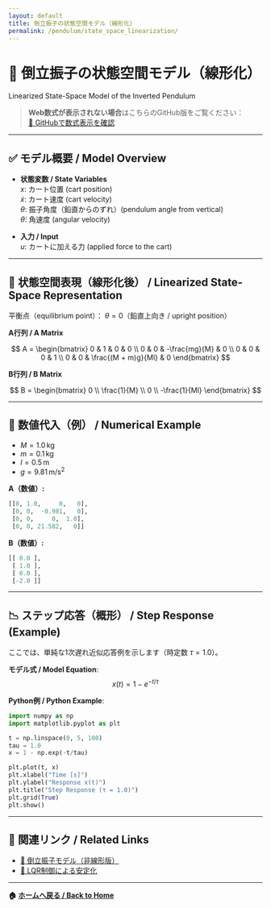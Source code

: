 ```yaml
---
layout: default
title: 倒立振子の状態空間モデル（線形化）
permalink: /pendulum/state_space_linearization/
---
```


# 📘 倒立振子の状態空間モデル（線形化）  
Linearized State-Space Model of the Inverted Pendulum

> **Web数式が表示されない場合**はこちらのGitHub版をご覧ください：  
> [📄 GitHubで数式表示を確認](https://github.com/Samizo-AITL/EduController/blob/main/pendulum/state_space_linearization.md)

---

## ✅ モデル概要 / Model Overview

- **状態変数 / State Variables**  
  $x$: カート位置 (cart position)  
  $\dot{x}$: カート速度 (cart velocity)  
  $\theta$: 振子角度（鉛直からのずれ）(pendulum angle from vertical)  
  $\dot{\theta}$: 角速度 (angular velocity)

- **入力 / Input**  
  $u$: カートに加える力 (applied force to the cart)

---

## 📐 状態空間表現（線形化後） / Linearized State-Space Representation

平衡点（equilibrium point）： $\theta = 0$（鉛直上向き / upright position）

**A行列 / A Matrix**

$$
A =
\begin{bmatrix}
0 & 1 & 0 & 0 \\
0 & 0 & -\frac{mg}{M} & 0 \\
0 & 0 & 0 & 1 \\
0 & 0 & \frac{(M + m)g}{Ml} & 0
\end{bmatrix}
$$

**B行列 / B Matrix**

$$
B =
\begin{bmatrix}
0 \\
\frac{1}{M} \\
0 \\
-\frac{1}{Ml}
\end{bmatrix}
$$

---

## 🧮 数値代入（例） / Numerical Example

- $M = 1.0 \, \mathrm{kg}$  
- $m = 0.1 \, \mathrm{kg}$  
- $l = 0.5 \, \mathrm{m}$  
- $g = 9.81 \, \mathrm{m/s^2}$  

**A（数値）:**

```python
[[0, 1.0,     0,   0],
 [0, 0,  -0.981,   0],
 [0, 0,     0,  1.0],
 [0, 0, 21.582,   0]]
```

**B（数値）:**

```python
[[ 0.0 ],
 [ 1.0 ],
 [ 0.0 ],
 [-2.0 ]]
```

---

## 📉 ステップ応答（概形） / Step Response (Example)

ここでは、単純な1次遅れ近似応答例を示します（時定数 $\tau = 1.0$）。  

**モデル式 / Model Equation**:  
$$
x(t) = 1 - e^{-t/\tau}
$$

**Python例 / Python Example**:

```python
import numpy as np
import matplotlib.pyplot as plt

t = np.linspace(0, 5, 100)
tau = 1.0
x = 1 - np.exp(-t/tau)

plt.plot(t, x)
plt.xlabel("Time [s]")
plt.ylabel("Response x(t)")
plt.title("Step Response (τ = 1.0)")
plt.grid(True)
plt.show()
```

---

## 🔗 関連リンク / Related Links

- [📄 倒立振子モデル（非線形版）](../state_space_nonlinear/)  
- [📄 LQR制御による安定化](../lqr_control/)  

---

**🏠 [ホームへ戻る / Back to Home](../../README.md)**
